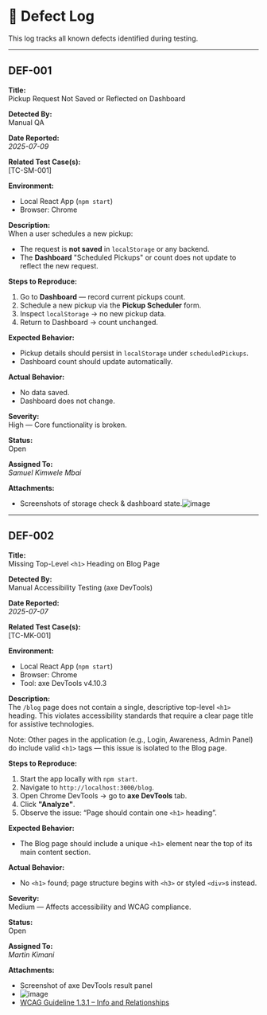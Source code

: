 # 🐞 Defect Log

This log tracks all known defects identified during testing.

---

## DEF-001

**Title:**  
Pickup Request Not Saved or Reflected on Dashboard

**Detected By:**  
Manual QA

**Date Reported:**  
_2025-07-09_

**Related Test Case(s):**  
[TC-SM-001]

**Environment:**  
- Local React App (`npm start`)
- Browser: Chrome

**Description:**  
When a user schedules a new pickup:
- The request is **not saved** in `localStorage` or any backend.
- The **Dashboard** "Scheduled Pickups"  or count does not update to reflect the new request.

**Steps to Reproduce:**  
1. Go to **Dashboard** — record current pickups count.  
2. Schedule a new pickup via the **Pickup Scheduler** form.  
3. Inspect `localStorage` → no new pickup data.  
4. Return to Dashboard → count unchanged.

**Expected Behavior:**  
- Pickup details should persist in `localStorage` under `scheduledPickups`.
- Dashboard count should update automatically.

**Actual Behavior:**  
- No data saved.
- Dashboard does not change.

**Severity:**  
High — Core functionality is broken.

**Status:**  
Open

**Assigned To:**  
_Samuel Kimwele Mbai_

**Attachments:**  
- Screenshots of storage check & dashboard state.![image](https://github.com/user-attachments/assets/c5412371-2b5b-4fd5-b061-f992bd854ff9)
---


## DEF-002

**Title:**  
Missing Top-Level `<h1>` Heading on Blog Page

**Detected By:**  
Manual Accessibility Testing (axe DevTools)

**Date Reported:**  
_2025-07-07_

**Related Test Case(s):**  
[TC-MK-001]

**Environment:**  
- Local React App (`npm start`)  
- Browser: Chrome  
- Tool: axe DevTools v4.10.3

**Description:**  
The `/blog` page does not contain a single, descriptive top-level `<h1>` heading. This violates accessibility standards that require a clear page title for assistive technologies.

Note: Other pages in the application (e.g., Login, Awareness, Admin Panel) do include valid `<h1>` tags — this issue is isolated to the Blog page.

**Steps to Reproduce:**  
1. Start the app locally with `npm start`.  
2. Navigate to `http://localhost:3000/blog`.  
3. Open Chrome DevTools → go to **axe DevTools** tab.  
4. Click **"Analyze"**.  
5. Observe the issue: “Page should contain one `<h1>` heading”.

**Expected Behavior:**  
- The Blog page should include a unique `<h1>` element near the top of its main content section.

**Actual Behavior:**  
- No `<h1>` found; page structure begins with `<h3>` or styled `<div>`s instead.

**Severity:**  
Medium — Affects accessibility and WCAG compliance.

**Status:**  
Open

**Assigned To:**  
_Martin Kimani_

**Attachments:**  
- Screenshot of axe DevTools result panel
- ![image](https://github.com/user-attachments/assets/a19f5671-5d71-475a-9836-b0d589f3b027)
- [WCAG Guideline 1.3.1 – Info and Relationships](https://www.w3.org/WAI/WCAG21/Understanding/info-and-relationships.html)


